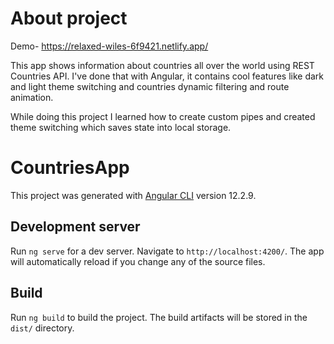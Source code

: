# About project

Demo- https://relaxed-wiles-6f9421.netlify.app/

This app shows information about countries all over the world using REST Countries API. I've done that with Angular, it contains cool features like dark and light theme switching and countries dynamic filtering and route animation. 

While doing this project I learned how to create custom pipes and created theme switching which saves state into local storage.

# CountriesApp

This project was generated with [Angular CLI](https://github.com/angular/angular-cli) version 12.2.9.

## Development server

Run `ng serve` for a dev server. Navigate to `http://localhost:4200/`. The app will automatically reload if you change any of the source files.

## Build

Run `ng build` to build the project. The build artifacts will be stored in the `dist/` directory.
